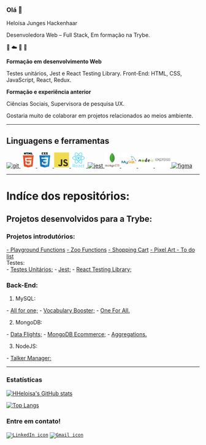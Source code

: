 ### Olá 👋

Heloísa Junges Hackenhaar

Desenvoledora Web – Full Stack,
Em formação na Trybe.

:deciduous_tree: :cloud: :frog: :rainbow:

**Formação em desenvolvimento Web**

Testes unitários, Jest e React Testing Library.
Front-End: HTML, CSS, JavaScript, React, Redux. 

**Formação e experiência anterior**

Ciências Sociais, Supervisora de pesquisa UX.


Gostaria muito de colaborar em projetos relacionados ao meios ambiente.

---

 ## Linguagens e ferramentas

<p align="left"> 
<a href="https://git-scm.com/" target="_blank"> <img src="https://www.vectorlogo.zone/logos/git-scm/git-scm-icon.svg" alt="git" width="40" height="40"/> </a>
<a href="https://www.w3.org/html/" target="_blank"> <img src="https://raw.githubusercontent.com/devicons/devicon/master/icons/html5/html5-original-wordmark.svg" alt="html5" width="40" height="40"/> </a> <a href="https://www.w3schools.com/css/" target="_blank"> <img src="https://raw.githubusercontent.com/devicons/devicon/master/icons/css3/css3-original-wordmark.svg" alt="css3" width="40" height="40"/> </a>
<a href="https://developer.mozilla.org/en-US/docs/Web/JavaScript" target="_blank"> <img src="https://raw.githubusercontent.com/devicons/devicon/master/icons/javascript/javascript-original.svg" alt="javascript" width="40" height="40"/> </a>
<a href="https://reactjs.org/" target="_blank"> <img src="https://raw.githubusercontent.com/devicons/devicon/master/icons/react/react-original-wordmark.svg" alt="react" width="40" height="40"/> </a> 
<a href="https://jestjs.io" target="_blank"> <img src="https://www.vectorlogo.zone/logos/jestjsio/jestjsio-icon.svg" alt="jest" width="40" height="40"/> </a>
<a href="https://www.mongodb.com/" target="_blank"> <img src="https://raw.githubusercontent.com/devicons/devicon/master/icons/mongodb/mongodb-original-wordmark.svg" alt="mongodb" width="40" height="40"/> </a>
<a href="https://www.mysql.com/" target="_blank"> <img src="https://raw.githubusercontent.com/devicons/devicon/master/icons/mysql/mysql-original-wordmark.svg" alt="mysql" width="40" height="40"/> </a>
<a href="https://nodejs.org" target="_blank"> <img src="https://raw.githubusercontent.com/devicons/devicon/master/icons/nodejs/nodejs-original-wordmark.svg" alt="nodejs" width="40" height="40"/> </a>
<a href="https://expressjs.com" target="_blank"> <img src="https://raw.githubusercontent.com/devicons/devicon/master/icons/express/express-original-wordmark.svg" alt="express" width="40" height="40"/> </a>
<a href="https://www.figma.com/" target="_blank"> <img src="https://www.vectorlogo.zone/logos/figma/figma-icon.svg" alt="figma" width="40" height="40"/> </a>
</p>

---

# Indíce dos repositórios:

## Projetos desenvolvidos para a Trybe:

 ### Projetos introdutórios:
 <div style="inline-block">
 <a href="https://github.com/HHeloisa/Playground_Functions">- Playground Functions</a> 
 <a href="https://github.com/HHeloisa/Zoo_Functions">- Zoo Functions</a> 
 <a href="https://github.com/HHeloisa/Shopping_Cart">- Shopping Cart</a>
 <a href="https://github.com/HHeloisa/Pixel_Art">- Pixel Art </a>
 <a href="https://github.com/HHeloisa/To-do-list"> - To do list </a>
 
 
 </div
 
 ### Testes:
 <div style="inline-block">
- <a href="https://github.com/HHeloisa/Testes_Unit-rios">Testes Unitários;</a> 
- <a href="https://github.com/HHeloisa/Jest">Jest;</a>
- <a href="https://github.com/HHeloisa/React_Testing_Library">React Testing Library;</a>
 </div>
                                    
 ### Back-End:
1. MySQL:
<div style="inline-block">
- <a href="https://github.com/HHeloisa/mySQL_AllForOne">All for one;</a>
- <a href="https://github.com/HHeloisa/Vocabulary_Booster" target="_blank">Vocabulary Booster;</a>
- <a href="https://github.com/HHeloisa/One_For_All" target="_blank">One For All.</a>
 </div>
 
2. MongoDB:
<div style="inline-block">
- <a href="https://github.com/HHeloisa/Data_Flights" target="_blank">Data Flights;<a>
- <a href="https://github.com/HHeloisa/mongoDB_Ecommerce" target="_blank">MongoDB Ecommerce;<a>
- <a href="https://github.com/HHeloisa/Aggregations" target="_blank">Aggregations.<a>
 </div>

 3. NodeJS:
 <div style="inline-block">
 - <a href="https://github.com/HHeloisa/talker_manager" target="_blank">Talker Manager;<a>
  </div>
 

---
                                                                    
### Estatísticas

[![HHeloisa's GitHub stats](https://github-readme-stats.vercel.app/api?username=HHeloisa&count_private=true&show_icons=true&theme=prussian&hide=stars)](https://github.com/HHeloisa/github-readme-stats)

[![Top Langs](https://github-readme-stats.vercel.app/api/top-langs/?username=HHeloisa&layout=compact&theme=dark)](https://github.com/HHeloisa/github-readme-stats)
 

### Entre em contato!
<span>
<code><a target="_blank" rel="noopener noreferrer" href="https://www.linkedin.com/in/heloisa-hackenhaar/"><img height="32" src="https://image.flaticon.com/icons/png/512/174/174857.png" alt="LinkedIn icon" style="max-width:100%;"></a></code>
<code><a target="_blank" rel="noopener noreferrer" href="mailto:hhackenhaar@gmail.com"><img height="32" src="https://cdn3.iconfinder.com/data/icons/logos-brands-3/24/logo_brand_brands_logos_gmail-512.png" alt="Gmail icon" style="max-width:100%;"></a></code></span>
<br>
